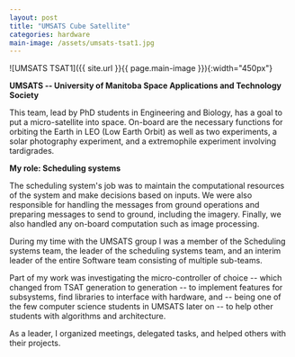 ```yaml
---
layout: post
title: "UMSATS Cube Satellite"
categories: hardware
main-image: /assets/umsats-tsat1.jpg
---
```


![UMSATS TSAT1]({{ site.url }}{{ page.main-image }}){:width="450px"}

**UMSATS -- University of Manitoba Space Applications and Technology Society**

This team, lead by PhD students in Engineering and Biology, has a goal to put a micro-satellite into space. On-board are the necessary functions for orbiting the Earth in LEO (Low Earth Orbit) as well as two experiments, a solar photography experiment, and a extremophile experiment involving tardigrades.

**My role: Scheduling systems**

The scheduling system's job was to maintain the computational resources of the system and make decisions based on inputs. We were also responsible for handling the messages from ground operations and preparing messages to send to ground, including the imagery. Finally, we also handled any on-board computation such as image processing.

During my time with the UMSATS group I was a member of the Scheduling systems team, the leader of the scheduling systems team, and an interim leader of the entire Software team consisting of multiple sub-teams.

Part of my work was investigating the micro-controller of choice -- which changed from TSAT generation to generation -- to implement features for subsystems, find libraries to interface with hardware, and -- being one of the few computer science students in UMSATS later on -- to help other students with algorithms and architecture.

As a leader, I organized meetings, delegated tasks, and helped others with their projects.
